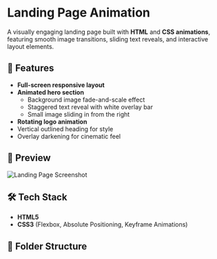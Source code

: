 # Landing Page Animation

A visually engaging landing page built with **HTML** and **CSS animations**, featuring smooth image transitions, sliding text reveals, and interactive layout elements.

## 🚀 Features
- **Full-screen responsive layout**
- **Animated hero section**
  - Background image fade-and-scale effect
  - Staggered text reveal with white overlay bar
  - Small image sliding in from the right
- **Rotating logo animation**
- Vertical outlined heading for style
- Overlay darkening for cinematic feel

## 📸 Preview
![Landing Page Screenshot](https://images.unsplash.com/photo-1534528741775-53994a69daeb?q=80&w=1528&auto=format&fit=crop)

## 🛠️ Tech Stack
- **HTML5**
- **CSS3** (Flexbox, Absolute Positioning, Keyframe Animations)

## 📂 Folder Structure
